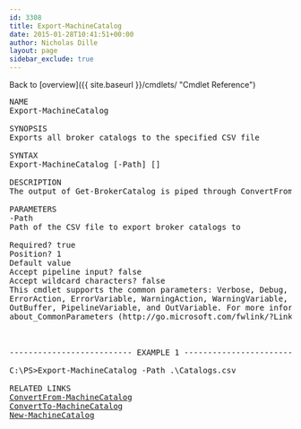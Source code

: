 ```yaml
---
id: 3308
title: Export-MachineCatalog
date: 2015-01-28T10:41:51+00:00
author: Nicholas Dille
layout: page
sidebar_exclude: true
---
```

Back to [overview]({{ site.baseurl }}/cmdlets/ "Cmdlet Reference")

<pre>NAME
Export-MachineCatalog

SYNOPSIS
Exports all broker catalogs to the specified CSV file

SYNTAX
Export-MachineCatalog [-Path] []

DESCRIPTION
The output of Get-BrokerCatalog is piped through ConvertFrom-MachineCatalog and written to a CSV file

PARAMETERS
-Path
Path of the CSV file to export broker catalogs to

Required? true
Position? 1
Default value
Accept pipeline input? false
Accept wildcard characters? false
This cmdlet supports the common parameters: Verbose, Debug,
ErrorAction, ErrorVariable, WarningAction, WarningVariable,
OutBuffer, PipelineVariable, and OutVariable. For more information, see
about_CommonParameters (http://go.microsoft.com/fwlink/?LinkID=113216).



-------------------------- EXAMPLE 1 --------------------------

C:\PS&gt;Export-MachineCatalog -Path .\Catalogs.csv

RELATED LINKS
<a href="{{ site.baseurl }}/cmdlets/convertfrom-machinecatalog/" title="ConvertFrom-MachineCatalog">ConvertFrom-MachineCatalog</a>
<a href="{{ site.baseurl }}/cmdlets/convertto-machinecatalog/" title="ConvertTo-MachineCatalog">ConvertTo-MachineCatalog</a>
<a href="{{ site.baseurl }}/cmdlets/new-machinecatalog/" title="New-MachineCatalog">New-MachineCatalog</a>
</pre>